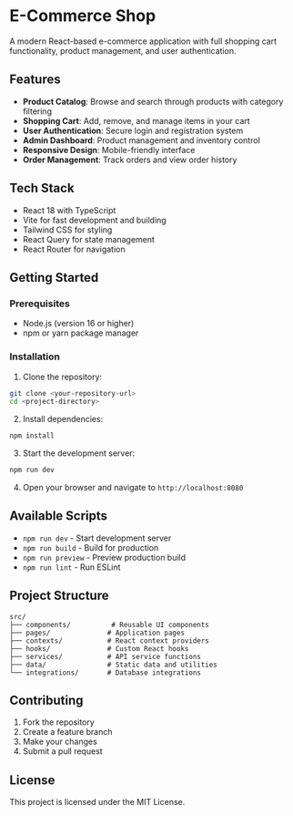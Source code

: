 
# E-Commerce Shop

A modern React-based e-commerce application with full shopping cart functionality, product management, and user authentication.

## Features

- **Product Catalog**: Browse and search through products with category filtering
- **Shopping Cart**: Add, remove, and manage items in your cart
- **User Authentication**: Secure login and registration system
- **Admin Dashboard**: Product management and inventory control
- **Responsive Design**: Mobile-friendly interface
- **Order Management**: Track orders and view order history

## Tech Stack

- React 18 with TypeScript
- Vite for fast development and building
- Tailwind CSS for styling
- React Query for state management
- React Router for navigation

## Getting Started

### Prerequisites

- Node.js (version 16 or higher)
- npm or yarn package manager

### Installation

1. Clone the repository:
```bash
git clone <your-repository-url>
cd <project-directory>
```

2. Install dependencies:
```bash
npm install
```

3. Start the development server:
```bash
npm run dev
```

4. Open your browser and navigate to `http://localhost:8080`

## Available Scripts

- `npm run dev` - Start development server
- `npm run build` - Build for production
- `npm run preview` - Preview production build
- `npm run lint` - Run ESLint

## Project Structure

```
src/
├── components/          # Reusable UI components
├── pages/              # Application pages
├── contexts/           # React context providers
├── hooks/              # Custom React hooks
├── services/           # API service functions
├── data/               # Static data and utilities
└── integrations/       # Database integrations
```

## Contributing

1. Fork the repository
2. Create a feature branch
3. Make your changes
4. Submit a pull request

## License

This project is licensed under the MIT License.
